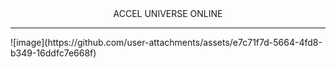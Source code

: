 <center>ACCEL UNIVERSE ONLINE</center>
<hr />
![image](https://github.com/user-attachments/assets/e7c71f7d-5664-4fd8-b349-16ddfc7e668f)
